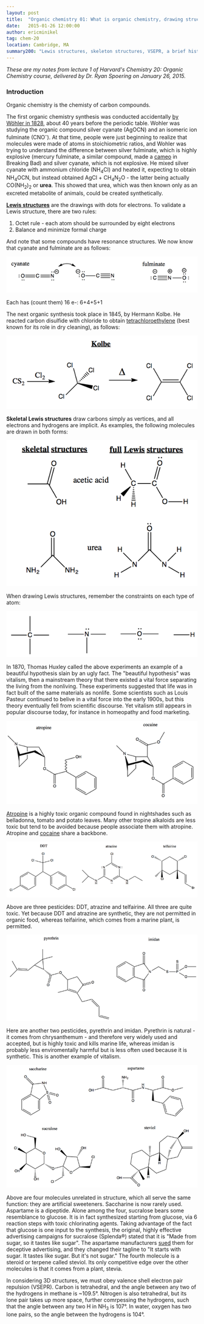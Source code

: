 ```yaml
---
layout: post
title:  "Organic chemistry 01: What is organic chemistry, drawing structures"
date:   2015-01-26 12:00:00
author: ericminikel
tag: chem-20
location: Cambridge, MA
summary200: "Lewis structures, skeleton structures, VSEPR, a brief history of organic synthesis and vitalism."
---
```


*These are my notes from lecture 1 of Harvard's Chemistry 20: Organic Chemistry course, delivered by Dr. Ryan Spoering on January 26, 2015.*

### Introduction

Organic chemistry is the chemisty of carbon compounds.

The first organic chemistry synthesis was conducted accidentally [by W&ouml;hler in 1828](http://en.wikipedia.org/wiki/W%C3%B6hler_synthesis), about 40 years before the periodic table. Wohler was studying the organic compound silver cyanate (AgOCN) and an isomeric ion fulminate (CNO<sup>-</sup>). At that time, people were just beginning to realize that molecules were made of atoms in stoichiometric ratios, and Wohler was trying to understand the difference between silver fulminate, which is highly explosive (mercury fulminate, a similar compound, made a [cameo](http://breakingbad.wikia.com/wiki/Fulminated_mercury) in Breaking Bad) and silver cyanate, which is not explosive. He mixed silver cyanate with ammonium chloride (NH<sub>4</sub>Cl) and heated it, expecting to obtain NH<sub>4</sub>OCN, but instead obtained AgCl + CH<sub>4</sub>N<sub>2</sub>O - the latter being actually CO(NH<sub>2</sub>)<sub>2</sub> or **urea**. This showed that urea, which was then known only as an excreted metabolite of animals, could be created synthetically.

[**Lewis structures**](http://en.wikipedia.org/wiki/Lewis_structure) are the drawings with dots for electrons. To validate a Lewis structure, there are two rules:

1. Octet rule - each atom should be surrounded by eight electrons
2. Balance and minimize formal charge

And note that some compounds have resonance structures. We now know that cyanate and fulminate are as follows:

![](/media/2015/01/cyanate-vs-fulminate.png)

Each has (count them) 16 e-: 6+4+5+1

The next organic synthesis took place in 1845, by Hermann Kolbe. He reacted carbon disulfide with chloride to obtain [tetrachloroethylene](http://en.wikipedia.org/wiki/Tetrachloroethylene) (best known for its role in dry cleaning), as follows:

![](/media/2015/01/kolbe.png)

**Skeletal Lewis structures** draw carbons simply as vertices, and all electrons and hydrogens are implicit. As examples, the following molecules are drawn in both forms:

![](/media/2015/01/skeletal-vs-full.png) 

When drawing Lewis structures, remember the constraints on each type of atom:

![](/media/2015/01/c-n-o-h-constraints.png)

In 1870, Thomas Huxley called the above experiments an example of a beautiful hypothesis slain by an ugly fact. The "beautiful hypothesis" was vitalism, then a mainstream theory that there existed a vital force separating the living from the nonliving. These experiments suggested that life was in fact built of the same materials as nonlife. Some scientists such as Louis Pasteur continued to belive in a vital force into the early 1900s, but this theory eventually fell from scientific discourse. Yet vitalism still appears in popular discourse today, for instance in homeopathy and food marketing. 

![](/media/2015/01/atropine-cocaine.png)

[Atropine](http://en.wikipedia.org/wiki/Atropine) is a highly toxic organic compound found in nightshades such as belladonna, tomato and potato leaves. Many other tropine alkaloids are less toxic but tend to be avoided because people associate them with atropine. Atropine and [cocaine](http://en.wikipedia.org/wiki/Cocaine) share a backbone.

![](/media/2015/01/pesticides-1.png)

Above are three pesticides: DDT, atrazine and telfairine. All three are quite toxic. Yet because DDT and atrazine are synthetic, they are not permitted in organic food, whereas teifairine, which comes from a marine plant, is permitted.

![](/media/2015/01/pesticides-2.png)

Here are another two pesticides, pyrethrin and imidan. Pyrethrin is natural - it comes from chrysanthemum - and therefore very widely used and accepted, but is highly toxic and kills marine life, whereas imidan is probably less enviromentally harmful but is less often used because it is synthetic. This is another example of vitalism.

![](/media/2015/01/artificial-sweeteners.png)

Above are four molecules unrelated in structure, which all serve the same function: they are artificial sweeteners. Saccharine is now rarely used. Aspartame is a dipeptide. Alone among the four, sucralose bears some resemblance to glucose. It is in fact synthesized starting from glucose, via 6 reaction steps with toxic chlorinating agents. Taking advantage of the fact that glucose is one input to the synthesis, the original, highly effective advertising campaigns for sucralose (Splenda&reg;) stated that it is "Made from sugar, so it tastes like sugar". The aspartame manufacturers [sued](http://www.nytimes.com/2007/05/12/business/media/12splenda.html) them for deceptive advertising, and they changed their tagline to "It starts with sugar. It tastes like sugar. But it's not sugar." The fourth molecule is a steroid or terpene called steviol. Its only competitive edge over the other molecules is that it comes from a plant, stevia.

In considering 3D structures, we must obey valence shell electron pair repulsion (VSEPR). Carbon is tetrahedral, and the angle between any two of the hydrogens in methane is ~109.5&deg;. Nitrogen is also tetrahedral, but its lone pair takes up more space, further comrpessing the hydrogens, such that the angle between any two H in NH<sub>3</sub> is 107&deg;. In water, oxygen has two lone pairs, so the angle between the hydrogens is 104&deg;.

